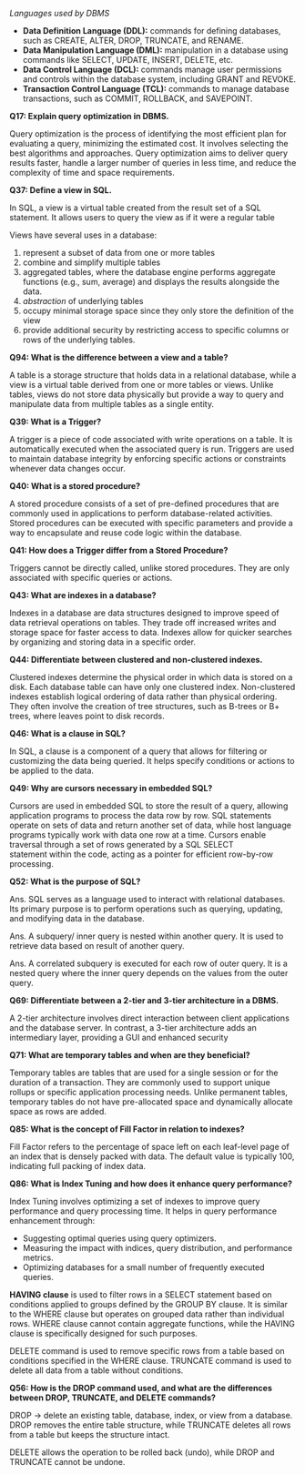 




*Languages used by DBMS*
- **Data Definition Language (DDL):** commands for defining databases, such as CREATE, ALTER, DROP, TRUNCATE, and RENAME.
- **Data Manipulation Language (DML):** manipulation in a database using commands like SELECT, UPDATE, INSERT, DELETE, etc.
- **Data Control Language (DCL):** commands manage user permissions and controls within the database system, including GRANT and REVOKE.
- **Transaction Control Language (TCL):** commands to manage database transactions, such as COMMIT, ROLLBACK, and SAVEPOINT.

**Q17: Explain query optimization in DBMS.**

Query optimization is the process of identifying the most efficient plan for evaluating a query, minimizing the estimated cost. It involves selecting the best algorithms and approaches. Query optimization aims to deliver query results faster, handle a larger number of queries in less time, and reduce the complexity of time and space requirements.


**Q37: Define a view in SQL.**

In SQL, a view is a virtual table created from the result set of a SQL statement. It allows users to query the view as if it were a regular table

Views have several uses in a database:
1. represent a subset of data from one or more tables
2. combine and simplify multiple tables 
3. aggregated tables, where the database engine performs aggregate functions (e.g., sum, average) and displays the results alongside the data.
4. *abstraction* of underlying tables
5. occupy minimal storage space since they only store the definition of the view
6. provide additional security by restricting access to specific columns or rows of the underlying tables.

**Q94: What is the difference between a view and a table?**

A table is a storage structure that holds data in a relational database, while a view is a virtual table derived from one or more tables or views. Unlike tables, views do not store data physically but provide a way to query and manipulate data from multiple tables as a single entity.

**Q39: What is a Trigger?**

A trigger is a piece of code associated with write operations on a table. It is automatically executed when the associated query is run. Triggers are used to maintain database integrity by enforcing specific actions or constraints whenever data changes occur.

**Q40: What is a stored procedure?**

A stored procedure consists of a set of pre-defined procedures that are commonly used in applications to perform database-related activities. Stored procedures can be executed with specific parameters and provide a way to encapsulate and reuse code logic within the database.

**Q41: How does a Trigger differ from a Stored Procedure?**

Triggers cannot be directly called, unlike stored procedures. They are only associated with specific queries or actions.

**Q43: What are indexes in a database?**

Indexes in a database are data structures designed to improve speed of data retrieval operations on tables. They trade off increased writes and storage space for faster access to data. Indexes allow for quicker searches by organizing and storing data in a specific order.

**Q44: Differentiate between clustered and non-clustered indexes.**

Clustered indexes determine the physical order in which data is stored on a disk. Each database table can have only one clustered index. Non-clustered indexes establish logical ordering of data rather than physical ordering. They often involve the creation of tree structures, such as B-trees or B+ trees, where leaves point to disk records.

**Q46: What is a clause in SQL?**

In SQL, a clause is a component of a query that allows for filtering or customizing the data being queried. It helps specify conditions or actions to be applied to the data.


**Q49: Why are cursors necessary in embedded SQL?**

Cursors are used in embedded SQL to store the result of a query, allowing application programs to process the data row by row. SQL statements operate on sets of data and return another set of data, while host language programs typically work with data one row at a time. Cursors enable traversal through a set of rows generated by a [](https://www.almabetter.com/bytes/tutorials/sql/select-statement-in-sql)SQL SELECT statement within the code, acting as a pointer for efficient row-by-row processing.


**Q52: What is the purpose of SQL?**

Ans. SQL serves as a language used to interact with relational databases. Its primary purpose is to perform operations such as querying, updating, and modifying data in the database.

Ans. A subquery/ inner query is nested within another query. It is used to retrieve data based on result of another query.

Ans. A correlated subquery is executed for each row of outer query. It is a nested query where the inner query depends on the values from the outer query.


**Q69: Differentiate between a 2-tier and 3-tier architecture in a DBMS.**

A 2-tier architecture involves direct interaction between client applications and the database server. In contrast, a 3-tier architecture adds an intermediary layer, providing a GUI and enhanced security


**Q71: What are temporary tables and when are they beneficial?**

Temporary tables are tables that are used for a single session or for the duration of a transaction. They are commonly used to support unique rollups or specific application processing needs. Unlike permanent tables, temporary tables do not have pre-allocated space and dynamically allocate space as rows are added.


**Q85: What is the concept of Fill Factor in relation to indexes?**

Fill Factor refers to the percentage of space left on each leaf-level page of an index that is densely packed with data. The default value is typically 100, indicating full packing of index data.

**Q86: What is Index Tuning and how does it enhance query performance?**

Index Tuning involves optimizing a set of indexes to improve query performance and query processing time. It helps in query performance enhancement through:
- Suggesting optimal queries using query optimizers.
- Measuring the impact with indices, query distribution, and performance metrics.
- Optimizing databases for a small number of frequently executed queries.


**HAVING clause** is used to filter rows in a SELECT statement based on conditions applied to groups defined by the GROUP BY clause. It is similar to the WHERE clause but operates on grouped data rather than individual rows. WHERE clause cannot contain aggregate functions, while the HAVING clause is specifically designed for such purposes.

DELETE command is used to remove specific rows from a table based on conditions specified in the WHERE clause. 
TRUNCATE command is used to delete all data from a table without conditions.


**Q56: How is the DROP command used, and what are the differences between DROP, TRUNCATE, and DELETE commands?**

DROP -> delete an existing table, database, index, or view from a database. DROP removes the entire table structure, while TRUNCATE deletes all rows from a table but keeps the structure intact.

DELETE allows the operation to be rolled back (undo), while DROP and TRUNCATE cannot be undone.